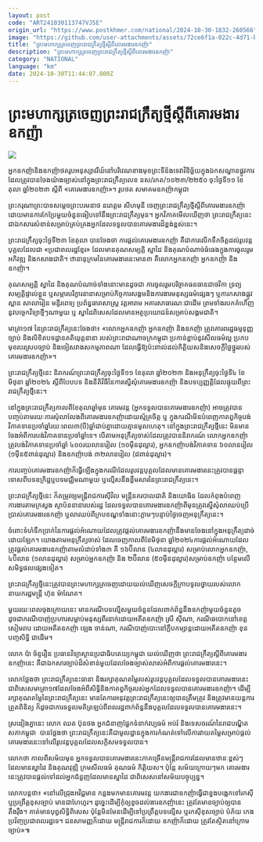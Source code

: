 ```yaml
---
layout: post
code: "ART241030113747VJ5E"
origin_url: "https://www.postkhmer.com/national/2024-10-30-1832-260566"
image: "https://github.com/user-attachments/assets/72ce6f1a-022c-4d71-b868-ab7b3c7c8690"
title: "ព្រះ​មហាក្សត្រ​ចេញ​ព្រះរាជក្រឹត្យ​ថ្មី​ស្ដីពី​គោរមងារ​ឧកញ៉ា"
description: "​​ព្រះ​មហាក្សត្រ​ចេញ​ព្រះរាជក្រឹត្យ​ថ្មី​ស្ដីពី​គោរមងារ​ឧកញ៉ា​"
category: "NATIONAL"
language: "km"
date: 2024-10-30T11:44:07.800Z
---
```


# ព្រះ​មហាក្សត្រ​ចេញ​ព្រះរាជក្រឹត្យ​ថ្មី​ស្ដីពី​គោរមងារ​ឧកញ៉ា

![](https://github.com/user-attachments/assets/abc6a652-fd7a-4afc-8828-2447f4812d87)

អ្នក​ឧកញ៉ា​និង​ឧកញ៉ា​ថតរូប​អនុស្សាវរីយ៍​នៅ​បរិវេណ​ខាង​មុខ​ព្រះ​ទីន័ងទេវា​វិនិច្ឆ័យ​ក្នុង​ឯកសណ្ឋាន​ផ្លូវការ​ដែល​ត្រូវ​បាន​ចែង​យ៉ាង​ច្បាស់​នៅ​ក្នុង​ព្រះរាជ​ក្រឹត្យ​លេខ នស/រកត/១០២៣/២២៥០ ចុះថ្ងៃទី១១ ខែ​តុលា ឆ្នាំ​២០២៣ ស្តីពី «គោរមងារឧកញ៉ា»។ រូបថត សមាគម​ឧកញ៉ាកម្ពុជា

ព្រះ​ករុណា​ព្រះ​បាទ​សម្ដេច​ព្រះ​បរមនាថ​ នរោត្តម​ សីហមុនី ​ចេញ​ព្រះរាជក្រឹត្យ​ថ្មី​ស្ដី​ពី​គោរមងារ​ឧកញ៉ា ដោយ​មាន​ការ​កែ​ប្រែ​មួយ​ចំនួន​ធៀប​ទៅ​នឹង​ព្រះរាជក្រឹត្យ​មុន។ អ្នក​វិភាគ​មើល​ឃើញ​ថា ព្រះរាជក្រឹត្យ​នេះ​ជា​ឯកសារ​សំខាន់​សម្រាប់​គ្រប់គ្រង​អ្នក​ដែល​ទទួល​បាន​គោរមងារ​ដ៏​ខ្ពង់ខ្ពស់​នេះ។

ព្រះរាជក្រឹត្យ​ចុះ​ថ្ងៃទី​២៣ ខែតុលា បាន​ចែង​ថា ការ​ផ្ដល់​គោរមងារ​ឧកញ៉ា គឺជា​ការ​លើក​ទឹក​ចិត្ត​ដល់​រូបវន្ត​បុគ្គល​ដែល​ជា​ «ប្រជា​ពលរដ្ឋ​ខ្មែរ» ដែល​មាន​គុណ​សម្បត្តិ​ ស្នាដៃ និង​គុណ​បំណាច់​ធំធេង​ក្នុង​ការ​ចូល​រួម​អភិវឌ្ឍ​ និង​កសាង​ជាតិ។ ឋានានុក្រម​នៃ​គោរមងារ​នេះ​មាន​៣ គឺ​លោក​អ្នក​ឧកញ៉ា អ្នក​ឧកញ៉ា និង​ឧកញ៉ា។

គុណសម្បត្តិ ស្នាដៃ និង​គុណបំណាច់​ទាំង​នោះ​មាន​ដូច​ជា ​ការ​ចូលរួម​បរិច្ចាគ​ធនធាន​ជា​ថវិកា ទ្រព្យ​សម្បត្តិ​ផ្ទាល់​ខ្លួន ឬ​សម្ភារ​បរិក្ខារ​នានា​សម្រាប់​កិច្ចការ​សង្គម​និង​ការងារ​មនុស្សធម៌​ផ្សេងៗ ឬ​ការ​កសាង​ផ្លូវ ស្ពាន សាលារៀន មន្ទីរពេទ្យ ប្រព័ន្ធ​ធារាសាស្ត្រ វត្តអារាម អគារ​សាធារណៈ​ជាដើម ព្រម​ទាំង​របក​គំហើញ​នូវ​បច្ចេកវិទ្យា​ថ្មីៗ​ណាមួយ ឬ ស្នាដៃ​ពិសេស​ដែល​មាន​អត្ថប្រយោជន៍​សម្រាប់​សង្គមជាតិ។

មាត្រា​១៧ នៃ​ព្រះរាជក្រឹត្យ​នេះ​ចែង​ថា៖ «លោក​អ្នក​ឧកញ៉ា អ្នក​ឧកញ៉ា និង​ឧកញ៉ា ត្រូវ​គោរព​រដ្ឋធម្មនុញ្ញ ច្បាប់ និង​លិខិត​បទដ្ឋាន​គតិយុត្ត​នានា របស់​ព្រះរាជាណាចក្រ​កម្ពុជា ប្រកាន់​ខ្ជាប់​នូវ​សីលធម៌​ល្អ ប្រកប​មុខ​របរ​ស្រប​ច្បាប់ និង​ចៀស​វាង​សកម្មភាព​ណា ដែល​ធ្វើ​ឱ្យ​ប៉ះ​ពាល់​ដល់​កិត្តិយស​និង​សេចក្តី​ថ្លៃ​ថ្នូរ​របស់​គោរមងារ​ឧកញ៉ា»។

ព្រះរាជក្រឹត្យ​ថ្មី​នេះ និរាករណ៍​ព្រះរាជក្រឹត្យ​ចុះ​ថ្ងៃ​ទី១១ ខែតុលា ឆ្នាំ​២០២៣ និង​អនុក្រឹត្យ​ចុះ​ថ្ងៃ​ទី៤ ខែ​មិថុនា ឆ្នាំ​២០២៤ ស្ដីពី​បែប​បទ​ និង​នីតិវិធី​នៃ​ការ​ស្នើ​សុំ​គោរមងារ​ឧកញ៉ា និង​បទប្បញ្ញត្តិ​ដែល​ផ្ទុយ​ពី​ព្រះរាជក្រឹត្យ​ថ្មី​នេះ។

នៅ​ក្នុង​ព្រះរាជក្រឹត្យ​កាល​ពី​ខែ​តុលា​ឆ្នាំ​មុន គោរមវន្ត​ (អ្នក​ទទួល​បាន​គោរមងារ​ឧកញ៉ា) អាច​ត្រូវ​បាន​បញ្ចប់​តាម​រយៈ​ការ​សុំ​លា​លែង​ពី​គោរមងារ​ឧកញ៉ា​ដោយ​ស្ម័គ្រចិត្ត ឬ ក្នុង​ករណី​មិន​បំពេញ​កាតព្វកិច្ច​បង់​វិភាគទាន​ប្រចាំ​ឆ្នាំ​រយៈ​ពេល​៣​(បី)​ឆ្នាំ​ជាប់​គ្នា​ដោយ​គ្មាន​មូលហេតុ។ នៅ​ក្នុង​ព្រះរាជក្រឹត្យ​ថ្មី​នេះ មិន​មាន​ចែង​អំពី​ការ​បង់​វិភាគ​ទាន​ប្រចាំ​ឆ្នាំ​ទេ។ បើ​តាម​អនុក្រឹត្យ​ចាស់​ដែល​ត្រូវ​បាន​និរាករណ៍ លោក​អ្នក​ឧកញ៉ា​ត្រូវ​បង់​វិភាគ​ទាន​ប្រចាំ​ឆ្នាំ ៤០០​រយ​លាន​រៀល (១០​ម៉ឺន​ដុល្លារ), អ្នក​ឧកញ៉ា​បង់​វិភាគទាន ៦០​លាន​រៀល (១ម៉ឺន​៥ពាន់​ដុល្លារ) និង​ឧកញ៉ា​បង់​ ៣២​លាន​រៀល (៨ពាន់​ដុល្លារ)។

ការ​បញ្ចប់​គោរមងារ​ឧកញ៉ា​ក៏​ធ្វើ​ឡើង​ក្នុង​ករណី​ដែល​រូបវន្ត​បុគ្គល​ដែល​មាន​គោរមងារ​នេះ​ត្រូវ​បាន​ផ្ដន្ទាទោស​ពី​បទឧក្រិដ្ឋ​ឬ​បទ​មជ្ឈិម​ណាមួយ ឬ​ល្មើស​នឹង​ខ្លឹមសារ​នៃ​ព្រះរាជក្រឹត្យ​នេះ។ 

ព្រះរាជក្រឹត្យ​​ថ្មី​នេះ ក៏​តម្រូវ​ឲ្យ​​មន្ត្រី​រាជការ​ស៊ីវិល មន្ត្រី​នគរបាល​ជាតិ និង​យោធិន ដែល​កំពុង​បំពេញ​ការងារ​តាម​ក្រសួង ស្ថាប័ន​នានា​របស់​រដ្ឋ ដែល​ទទួល​បាន​គោរមងារ​ឧកញ៉ា​ពី​មុន​ ត្រូវ​ស្នើ​សុំ​លា​ឈប់​ប្រើ​ប្រាស់​គោរមងារ​ឧកញ៉ា ឬ​លា​ឈប់​ពី​ក្របខណ្ឌ​​ទាំងនោះ​ភ្លាមៗ​បន្ទាប់​ថ្ងៃ​ចេញ​អនុក្រឹត្យ​នេះ។

ចំពោះ​ទំហំ​ទឹក​ប្រាក់​នៃ​ការ​ផ្ដល់​អំណោយ​ដែល​ត្រូវ​ផ្ដល់​គោរមងារ​ឧកញ៉ា​ នឹង​មាន​ចែង​នៅ​ក្នុង​អនុក្រឹត្យ​ដាច់​ដោយ​ឡែក។ យោង​តាម​អនុក្រឹត្យ​ចាស់ ដែល​ចេញ​កាល​ពី​ខែ​មិថុនា ឆ្នាំ២០២៤​ ការ​ផ្ដល់​អំណោយ​ដែល​ត្រូវ​ផ្ដល់​គោរមងារ​ឧកញ៉ា​តាម​លំដាប់​ទាំង​៣ គឺ ១៦​ប៊ីលាន​ (៤​លាន​ដុល្លារ) សម្រាប់​លោក​អ្នក​ឧកញ៉ា, ៤ប៊ីលាន (១លាន​ដុល្លារ)​ សម្រាប់​អ្នក​ឧកញ៉ា និង ២ប៊ីលាន​ (៥០ម៉ឺន​ដុល្លារ)​ សម្រាប់​ឧកញ៉ា បន្ថែម​លើ​សមិទ្ធផល​ផ្សេង​ទៀត។

ព្រះរាជក្រឹត្យ​ថ្មី​នេះ​ត្រូវ​បាន​ព្រះ​មហាក្សត្រ​ចេញ​ ដោយ​យល់​ឃើញ​សេចក្ដី​ក្រាប​ទូល​ថ្វាយ​របស់​លោក​នាយក​រដ្ឋ​មន្ត្រី ហ៊ុន ម៉ាណែត។

មួយ​រយៈ​ពេល​ចុងក្រោយ​នេះ មាន​ករណី​បទ​ល្មើស​មួយ​ចំនួន​ដែល​ពាក់​ព័ន្ធ​នឹង​ឧកញ៉ា​មួយ​ចំនួន​តូច ដូចជា​ករណី​បាញ់​ប្រហារ​សម្លាប់​មនុស្ស​ពីរ​នាក់​ដោយ​អតីត​ឧកញ៉ា ស្រី ស៊ីណា, ករណី​ឆបោក​នៅ​ខេត្ត​សៀមរាប ដោយ​អតីត​ឧកញ៉ា ឡេង ចាន់ណា, ករណី​បាញ់​បោះ​នៅ​ក្លឹប​កម្សាន្ត​ដោយ​អតីត​ឧកញ៉ា ខុន បញ្ចសិទ្ធិ ជាដើម។

លោក ប៉ា ច័ន្ទរឿន ប្រធាន​វិទ្យាស្ថាន​ប្រជាធិបតេយ្យ​កម្ពុជា យល់​ឃើញ​ថា ព្រះរាជក្រឹត្យ​ស្ដី​ពី​គោរមងារ​ឧកញ៉ា​នេះ គឺ​ជា​ឯកសារ​ច្បាប់​ដ៏​សំខាន់​មួយ​ដែល​ចែង​ច្បាស់​លាស់​អំពី​ការ​ផ្ដល់​គោរមងារ​នេះ។ 

លោក​ថ្លែង​ថា ព្រះរាជក្រឹត្យ​នេះ​ធានា និង​រក្សា​គុណ​តម្លៃ​របស់​រូបវន្ត​បុគ្គល​ដែល​ទទួល​បាន​គោរមងារ​នេះ ជា​ពិសេស​មាត្រា​១៧​ដែល​ចែង​អំពី​សិទ្ធិ​ និង​កាតព្វកិច្ច​របស់​អ្នក​ដែល​ទទួល​បាន​គោរមងារ​ឧកញ៉ា។ ដើម្បី​រក្សា​គុណតម្លៃ​នៃ​ព្រះរាជក្រឹត្យ​នេះ មានតែ​ការ​អនុវត្ត​ព្រះរាជក្រឹត្យ​នេះ​ឲ្យ​បាន​ត្រឹម​ត្រូវ និង​ត្រូវ​មាន​យន្តការ​ត្រួត​ពិនិត្យ ក៏ដូចជា​ការ​ទទួល​មតិ​ត្រឡប់​ពី​ពលរដ្ឋ​ពាក់​ព័ន្ធ​នឹង​បុគ្គល​ដែល​ទទួល​បាន​គោរមងារ​នេះ។

ស្រដៀង​គ្នា​នេះ លោក ឈត ប៊ុនថង អ្នក​ជំនាញ​ផ្នែក​ទំនាក់​វប្បធម៌ អប់រំ និង​ទេសចរណ៍​ នៃ​រាជបណ្ឌិត​សភា​កម្ពុជា  បាន​ថ្លែង​ថា ព្រះរាជក្រឹត្យ​នេះ​គឺជា​មូលដ្ឋាន​ក្នុង​ការ​កំណត់​ទៅ​លើ​ការ​វាយ​តម្លៃ​សម្រាប់​ផ្ដល់​គោរមងារ​នេះ​ទៅ​លើ​រូបវន្ត​បុគ្គល​ដែល​សក្ដិសម​ទទួល​បាន។ 

លោក​ថា កាល​ពី​សម័យ​មុន អ្នក​ទទួល​បាន​គោរមងារ​នេះ​ភាគ​ច្រើន​មន្ត្រី​រាជការ​ដែល​មាន​ឋានៈ​ខ្ពស់ៗ ដែល​មាន​ស្នាដៃ និង​គុណវុឌ្ឍិ ក្រមសីលធម៌ គុណធម៌​ កិត្តិយស។ ប៉ុន្តែ សម័យ​ក្រោយៗ​មក គោរមងារ​នេះ​ត្រូវ​បាន​ផ្ដល់​ទៅ​ដល់​អ្នក​ជំនួញ​ដែល​មាន​ស្នាដៃ ជា​ពិសេស​នៅ​សម័យ​បច្ចុប្បន្ន។

លោក​បន្ត​ថា៖ «នៅ​លើ​ជ្រុង​អវិជ្ជមាន កន្លង​មក​មាន​គោរមវន្ត យក​ងារ​ជា​ឧកញ៉ា​ធ្វើ​ជា​ខ្នង​បង្អេក​ទៅ​រក​ស៊ី ឬ​ប្រព្រឹត្ត​ខុស​ច្បាប់​ មាន​ជា​ហែហូរ។ ដូច្នេះ​ដើម្បី​កុំ​ឲ្យ​ខូច​ដល់​ងារ​ឧកញ៉ា​នេះ ត្រូវ​តែ​មាន​ច្បាប់​ឲ្យ​បាន​តឹងរ៉ឹង។ គាត់​មាន​បុព្វសិទ្ធិ​ពិសេស ប៉ុន្តែ​មិន​មែន​ដើម្បី​ទៅ​ប្រព្រឹត្ត​បទ​ល្មើស ឬ​រក​ស៊ី​ខុស​ច្បាប់​ បំភ័យ កេងប្រវ័ញ្ច​ប្រជាពលរដ្ឋ​ទេ។ ជន​សាមញ្ញ​ក៏​ដោយ មន្ត្រីរាជការ​ក៏ដោយ ឧកញ៉ា​ក៏​ដោយ ត្រូវ​តែ​ស្ថិត​នៅ​ក្រោម​ច្បាប់»៕